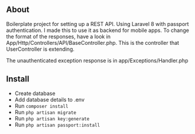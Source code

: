 ## About

Boilerplate project for setting up a REST API. Using Laravel 8 with passport authentication. I made this to use it as backend for mobile apps. To change the format of the responses, have a look in App/Http/Controllers/API/BaseController.php. This is the controller that UserController is extending.  

The unauthenticated exception response is in app/Exceptions/Handler.php


## Install

* Create database
* Add database details to .env
* Run `composer install`
* Run `php artisan migrate `
* Run `php artisan key:generate `
* Run `php artisan passport:install`
